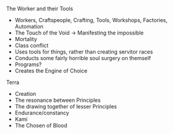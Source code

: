 The Worker and their Tools
- Workers, Craftspeople, Crafting, Tools, Workshops, Factories, Automation
- The Touch of the Void -> Manifesting the impossible
- Mortality
- Class conflict
- Uses tools for things, rather than creating servitor races
- Conducts some fairly horrible soul surgery on themself
- Programs?
- Creates the Engine of Choice

Terra
- Creation
- The resonance between Principles
- The drawing together of lesser Principles
- Endurance/constancy
- Kami
- The Chosen of Blood

